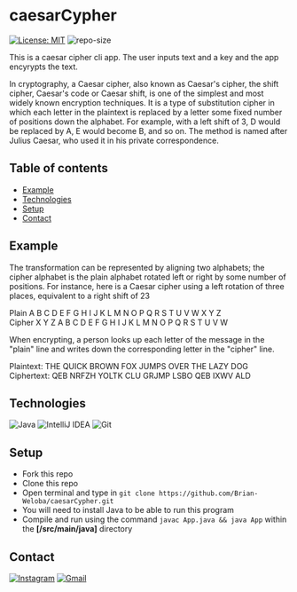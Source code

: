 # caesarCypher

[![License: MIT](https://img.shields.io/badge/License-MIT-yellow.svg)](https://opensource.org/licenses/MIT) ![repo-size](https://img.shields.io/github/repo-size/brian-weloba/caesarCypher)

This is a caesar cipher cli app. The user inputs text and a key and the app encyrypts the text.

In cryptography, a Caesar cipher, also known as Caesar's cipher, the shift cipher, Caesar's code or Caesar shift, is one of the simplest and most widely known encryption techniques. It is a type of substitution cipher in which each letter in the plaintext is replaced by a letter some fixed number of positions down the alphabet. For example, with a left shift of 3, D would be replaced by A, E would become B, and so on. The method is named after Julius Caesar, who used it in his private correspondence.

## Table of contents
* [Example](#example)
* [Technologies](#technologies)
* [Setup](#setup)
* [Contact](#contact)

## Example
The transformation can be represented by aligning two alphabets; the cipher alphabet is the plain alphabet rotated left or right by some number of positions. For instance, here is a Caesar cipher using a left rotation of three places, equivalent to a right shift of 23  

Plain	  A	B	C	D	E	F	G	H	I	J	K	L	M	N	O	P	Q	R	S	T	U	V	W	X	Y	Z  
Cipher	X	Y	Z	A	B	C	D	E	F	G	H	I	J	K	L	M	N	O	P	Q	R	S	T	U	V	W  

When encrypting, a person looks up each letter of the message in the "plain" line and writes down the corresponding letter in the "cipher" line.  

Plaintext:  THE QUICK BROWN FOX JUMPS OVER THE LAZY DOG  
Ciphertext: QEB NRFZH YOLTK CLU GRJMP LSBO QEB IXWV ALD  

## Technologies
<img alt="Java" src="https://img.shields.io/badge/java-%23ED8B00.svg?&style=for-the-badge&logo=java&logoColor=white"/>
<img alt="IntelliJ IDEA" src="https://img.shields.io/badge/IntelliJ%20IDEA-000000.svg?&style=for-the-badge&logo=intellij-idea&logoColor=white"/>
<img alt="Git" src="https://img.shields.io/badge/git%20-%23F05033.svg?&style=for-the-badge&logo=git&logoColor=white"/>

## Setup
* Fork this repo
* Clone this repo 
* Open terminal and type in `git clone https://github.com/Brian-Weloba/caesarCypher.git`
* You will need to install Java to be able to run this program
* Compile and run using the command `javac App.java && java App` within the **[/src/main/java]** directory

## Contact
[<img alt="Instagram" src="https://img.shields.io/badge/@nyonges4%20-%23E4405F.svg?&style=for-the-badge&logo=Instagram&logoColor=white"/>](https://www.instagram.com/nyonges4/)
[<img alt="Gmail" src="https://img.shields.io/badge/Gmail-D14836?style=for-the-badge&logo=gmail&logoColor=white" />](mailto:bweloba@gmail.com)

